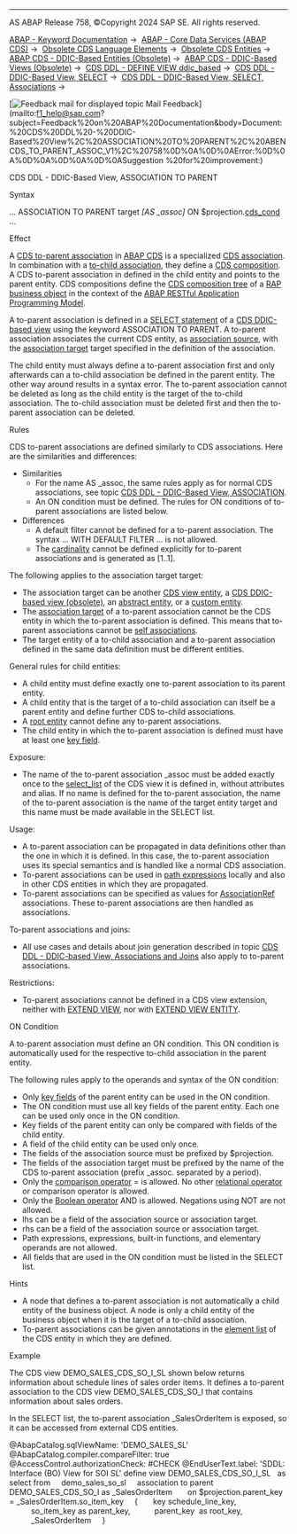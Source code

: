  

* * *

AS ABAP Release 758, ©Copyright 2024 SAP SE. All rights reserved.

[ABAP - Keyword Documentation](javascript:call_link\('abenabap.htm'\)) →  [ABAP - Core Data Services (ABAP CDS)](javascript:call_link\('abencds.htm'\)) →  [Obsolete CDS Language Elements](javascript:call_link\('abencds_obsolete.htm'\)) →  [Obsolete CDS Entities](javascript:call_link\('abencds_entities_obsolete.htm'\)) →  [ABAP CDS - DDIC-Based Entities (Obsolete)](javascript:call_link\('abencds_ddic_entity.htm'\)) →  [ABAP CDS - DDIC-Based Views (Obsolete)](javascript:call_link\('abencds_v1_views.htm'\)) →  [CDS DDL - DEFINE VIEW ddic\_based](javascript:call_link\('abencds_define_view_v1.htm'\)) →  [CDS DDL - DDIC-Based View, SELECT](javascript:call_link\('abencds_select_statement_v1.htm'\)) →  [CDS DDL - DDIC-Based View, SELECT, Associations](javascript:call_link\('abencds_association_v1.htm'\)) → 

 [![](Mail.gif?object=Mail.gif "Feedback mail for displayed topic") Mail Feedback](mailto:f1_help@sap.com?subject=Feedback%20on%20ABAP%20Documentation&body=Document:%20CDS%20DDL%20-%20DDIC-Based%20View%2C%20ASSOCIATION%20TO%20PARENT%2C%20ABENCDS_TO_PARENT_ASSOC_V1%2C%20758%0D%0A%0D%0AError:%0D%0A%0D%0A%0D%0A%0D%0ASuggestion
%20for%20improvement:)

CDS DDL - DDIC-Based View, ASSOCIATION TO PARENT

Syntax

... ASSOCIATION TO PARENT target *\[*AS \_assoc*\]* ON $projection.[cds\_cond](javascript:call_link\('abencds_conditional_expression_v1.htm'\)) ...

Effect

A [CDS to-parent association](javascript:call_link\('abento_parent_association_glosry.htm'\) "Glossary Entry") in [ABAP CDS](javascript:call_link\('abenabap_core_data_services_glosry.htm'\) "Glossary Entry") is a specialized [CDS association](javascript:call_link\('abencds_association_glosry.htm'\) "Glossary Entry"). In combination with a [to-child association](javascript:call_link\('abento_child_association_glosry.htm'\) "Glossary Entry"), they define a [CDS composition](javascript:call_link\('abencds_composition_glosry.htm'\) "Glossary Entry"). A CDS to-parent association in defined in the child entity and points to the parent entity. CDS compositions define the [CDS composition tree](javascript:call_link\('abencds_composition_tree_glosry.htm'\) "Glossary Entry") of a [RAP business object](javascript:call_link\('abenrap_bo_glosry.htm'\) "Glossary Entry") in the context of the [ABAP RESTful Application Programming Model](javascript:call_link\('abenarap_glosry.htm'\) "Glossary Entry").

A to-parent association is defined in a [SELECT statement](javascript:call_link\('abencds_select_statement_v1.htm'\)) of a [CDS DDIC-based view](javascript:call_link\('abencds_v1_view_glosry.htm'\) "Glossary Entry") using the keyword ASSOCIATION TO PARENT. A to-parent association associates the current CDS entity, as [association source](javascript:call_link\('abenassociation_source_glosry.htm'\) "Glossary Entry"), with the [association target](javascript:call_link\('abenassociation_target_glosry.htm'\) "Glossary Entry") target specified in the definition of the association.

The child entity must always define a to-parent association first and only afterwards can a to-child association be defined in the parent entity. The other way around results in a syntax error. The to-parent association cannot be deleted as long as the child entity is the target of the to-child association. The to-child association must be deleted first and then the to-parent association can be deleted.

Rules

CDS to-parent associations are defined similarly to CDS associations. Here are the similarities and differences:

-   Similarities
    -   For the name AS \_assoc, the same rules apply as for normal CDS associations, see topic [CDS DDL - DDIC-Based View, ASSOCIATION](javascript:call_link\('abencds_simple_association_v1.htm'\)).
    -   An ON condition must be defined. The rules for ON conditions of to-parent associations are listed below.
-   Differences
    -   A default filter cannot be defined for a to-parent association. The syntax ... WITH DEFAULT FILTER ... is not allowed.
    -   The [cardinality](javascript:call_link\('abencardinality_glosry.htm'\) "Glossary Entry") cannot be defined explicitly for to-parent associations and is generated as \[1..1\].

The following applies to the association target target:

-   The association target can be another [CDS view entity](javascript:call_link\('abencds_v2_view_glosry.htm'\) "Glossary Entry"), a [CDS DDIC-based view (obsolete)](javascript:call_link\('abencds_v1_view_glosry.htm'\) "Glossary Entry"), an [abstract entity](javascript:call_link\('abencds_abstract_entity_glosry.htm'\) "Glossary Entry"), or a [custom entity](javascript:call_link\('abencds_custom_entity_glosry.htm'\) "Glossary Entry").
-   The [association target](javascript:call_link\('abenassociation_target_glosry.htm'\) "Glossary Entry") of a to-parent association cannot be the CDS entity in which the to-parent association is defined. This means that to-parent associations cannot be [self associations](javascript:call_link\('abenself_association_glosry.htm'\) "Glossary Entry").
-   The target entity of a to-child association and a to-parent association defined in the same data definition must be different entities.

General rules for child entities:

-   A child entity must define exactly one to-parent association to its parent entity.
-   A child entity that is the target of a to-child association can itself be a parent entity and define further CDS to-child associations.
-   A [root entity](javascript:call_link\('abenroot_entity_glosry.htm'\) "Glossary Entry") cannot define any to-parent associations.
-   The child entity in which the to-parent association is defined must have at least one [key field](javascript:call_link\('abenkey_field_glosry.htm'\) "Glossary Entry").

Exposure:

-   The name of the to-parent association \_assoc must be added exactly once to the [select\_list](javascript:call_link\('abencds_select_list_v1.htm'\)) of the CDS view it is defined in, without attributes and alias. If no name is defined for the to-parent association, the name of the to-parent association is the name of the target entity target and this name must be made available in the SELECT list.

Usage:

-   A to-parent association can be propagated in data definitions other than the one in which it is defined. In this case, the to-parent association uses its special semantics and is handled like a normal CDS association.
-   To-parent associations can be used in [path expressions](javascript:call_link\('abencds_path_expression_v1.htm'\)) locally and also in other CDS entities in which they are propagated.
-   To-parent associations can be specified as values for [AssociationRef](javascript:call_link\('abencds_f1_define_annotation_type.htm'\)) associations. These to-parent associations are then handled as associations.

To-parent associations and joins:

-   All use cases and details about join generation described in topic [CDS DDL - DDIC-based View, Associations and Joins](javascript:call_link\('abencds_assoc_join_v1.htm'\)) also apply to to-parent associations.

Restrictions:

-   To-parent associations cannot be defined in a CDS view extension, neither with [EXTEND VIEW](javascript:call_link\('abencds_extend_view.htm'\)), nor with [EXTEND VIEW ENTITY](javascript:call_link\('abencds_extend_view.htm'\)).

ON Condition

A to-parent association must define an ON condition. This ON condition is automatically used for the respective to-child association in the parent entity.

The following rules apply to the operands and syntax of the ON condition:

-   Only [key fields](javascript:call_link\('abenkey_field_glosry.htm'\) "Glossary Entry") of the parent entity can be used in the ON condition.
-   The ON condition must use all key fields of the parent entity. Each one can be used only once in the ON condition.
-   Key fields of the parent entity can only be compared with fields of the child entity.
-   A field of the child entity can be used only once.
-   The fields of the association source must be prefixed by $projection.
-   The fields of the association target must be prefixed by the name of the CDS to-parent association (prefix \_assoc. separated by a period).
-   Only the [comparison operator](javascript:call_link\('abencds_cond_expr_comp_v1.htm'\)) \= is allowed. No other [relational operator](javascript:call_link\('abenrel_operator_glosry.htm'\) "Glossary Entry") or comparison operator is allowed.
-   Only the [Boolean operator](javascript:call_link\('abenboolean_operator_glosry.htm'\) "Glossary Entry") AND is allowed. Negations using NOT are not allowed.
-   lhs can be a field of the association source or association target.
-   rhs can be a field of the association source or association target.
-   Path expressions, expressions, built-in functions, and elementary operands are not allowed.
-   All fields that are used in the ON condition must be listed in the SELECT list.

Hints

-   A node that defines a to-parent association is not automatically a child entity of the business object. A node is only a child entity of the business object when it is the target of a to-child association.
-   To-parent associations can be given annotations in the [element list](javascript:call_link\('abencds_select_list_entry_v1.htm'\)) of the CDS entity in which they are defined.

Example

The CDS view DEMO\_SALES\_CDS\_SO\_I\_SL shown below returns information about schedule lines of sales order items. It defines a to-parent association to the CDS view DEMO\_SALES\_CDS\_SO\_I that contains information about sales orders.

In the SELECT list, the to-parent association \_SalesOrderItem is exposed, so it can be accessed from external CDS entities.

@AbapCatalog.sqlViewName: 'DEMO\_SALES\_SL'
@AbapCatalog.compiler.compareFilter: true
@AccessControl.authorizationCheck: #CHECK
@EndUserText.label: 'SDDL: Interface (BO) View for SOI SL'
define view DEMO\_SALES\_CDS\_SO\_I\_SL
  as select from
    demo\_sales\_so\_sl
    association to parent DEMO\_SALES\_CDS\_SO\_I as \_SalesOrderItem
      on $projection.parent\_key = \_SalesOrderItem.so\_item\_key
    {
      key schedule\_line\_key,
          so\_item\_key as parent\_key,
          parent\_key  as root\_key,
          \_SalesOrderItem
    }
